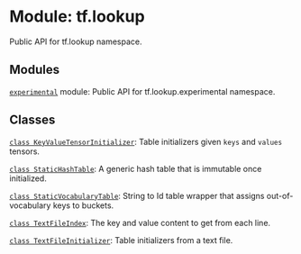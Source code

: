 <div itemscope itemtype="http://developers.google.com/ReferenceObject">
<meta itemprop="name" content="tf.lookup" />
<meta itemprop="path" content="Stable" />
</div>

# Module: tf.lookup

Public API for tf.lookup namespace.

## Modules

[`experimental`](../tf/lookup/experimental.md) module: Public API for tf.lookup.experimental namespace.

## Classes

[`class KeyValueTensorInitializer`](../tf/lookup/KeyValueTensorInitializer.md): Table initializers given `keys` and `values` tensors.

[`class StaticHashTable`](../tf/lookup/StaticHashTable.md): A generic hash table that is immutable once initialized.

[`class StaticVocabularyTable`](../tf/lookup/StaticVocabularyTable.md): String to Id table wrapper that assigns out-of-vocabulary keys to buckets.

[`class TextFileIndex`](../tf/lookup/TextFileIndex.md): The key and value content to get from each line.

[`class TextFileInitializer`](../tf/lookup/TextFileInitializer.md): Table initializers from a text file.

